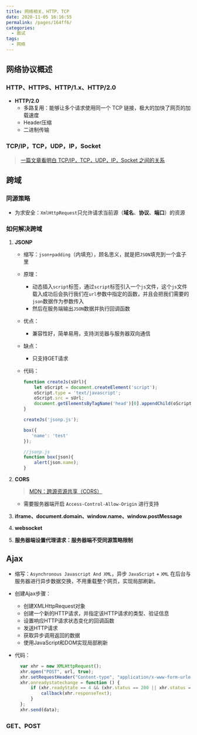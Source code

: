```yaml
---
title: 网络相关、HTTP、TCP
date: 2020-11-05 16:16:55
permalink: /pages/164ff6/
categories: 
  - 面试
tags: 
  - 网络
---
```


## 网络协议概述

### HTTP、HTTPS、HTTP/1.x、HTTP/2.0

- **HTTP/2.0**
  - 多路复用：能够让多个请求使用同一个 TCP 链接，极大的加快了网页的加载速度
  - Header压缩
  - 二进制传输

### TCP/IP，TCP，UDP，IP，Socket

> [一篇文章看明白 TCP/IP，TCP，UDP，IP，Socket 之间的关系](https://blog.csdn.net/freekiteyu/article/details/72236734)

## 跨域

### 同源策略

- 为求安全：`XmlHttpRequest`只允许请求当前源（**域名**、**协议**、**端口**）的资源

### 如何解决跨域

1. **JSONP**

   - 缩写：`json+padding`（内填充），顾名思义，就是把`JSON`填充到一个盒子里

   - 原理：
     - 动态插入`script`标签，通过`script`标签引入一个`js`文件，这个`js`文件载入成功后会执行我们在`url`参数中指定的函数，并且会把我们需要的`json`数据作为参数传入
     - 然后在服务端输出`JSON`数据并执行回调函数
   - 优点：
     - 兼容性好，简单易用，支持浏览器与服务器双向通信
   - 缺点：
     - 只支持GET请求
   - 代码：

     ```js
     function createJs(sUrl){
         let oScript = document.createElement('script');
         oScript.type = 'text/javascript';
         oScript.src = sUrl;
         document.getElementsByTagName('head')[0].appendChild(oScript);
     }

     createJs('jsonp.js');

     box({
        'name': 'test'
     });

     //jsonp.js
     function box(json){
         alert(json.name);
     }
     ```

2. **CORS**

    > [MDN：跨源资源共享（CORS）](https://developer.mozilla.org/zh-CN/docs/Web/HTTP/Access_control_CORS)

    - 需要服务器端开启 `Access-Control-Allow-Origin` 进行支持

3. **iframe、document.domain、window.name、window.postMessage**

4. **websocket**

5. **服务器端设置代理请求：服务器端不受同源策略限制**

## Ajax

- 缩写：`Asynchronous Javascript And XML`，异步 `JavaScript` + `XML` 在后台与服务器进行异步数据交换，不用重载整个网页，实现局部刷新。
- 创建Ajax步骤：
  - 创建XMLHttpRequest对象
  - 创建一个新的HTTP请求，并指定该HTTP请求的类型、验证信息
  - 设置响应HTTP请求状态变化的回调函数
  - 发送HTTP请求
  - 获取异步调用返回的数据
  - 使用JavaScript和DOM实现局部刷新
- 代码：
  
  ```js
    var xhr = new XMLHttpRequest();
    xhr.open("POST", url, true);
    xhr.setRequestHeader("Content-type", "application/x-www-form-urlencoded");
    xhr.onreadystatechange = function () {
        if (xhr.readyState == 4 && (xhr.status == 200 || xhr.status == 304)) {
            callback(xhr.responseText);
        }
    };
    xhr.send(data);
  ```

### GET、POST
